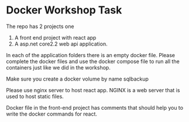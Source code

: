 # Docker Workshop Task
The repo has 2 projects one 
 1. A front end project with react app 
 2. A asp.net core2.2 web api application. 
 
In each of the application folders there is an empty docker file. 
Please complete the docker files and use the docker compose file to run all the containers just like we did in the workshop.

Make sure you create a docker volume by name sqlbackup

Please use nginx server to host react app. NGINX is a web server that is used to host static files.

Docker file in the front-end project has comments that should help you to write the docker commands for react. 
